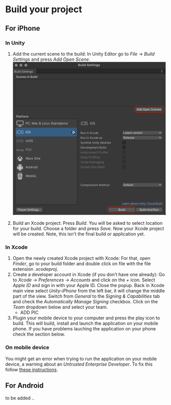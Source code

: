 # Build your project

## For **iPhone**

### In Unity

1. Add the current scene to the build: In Unity Editor go to *File* → *Build Settings* and press *Add Open Scene*. ![BuildSettings](Screenshots/BuildSettings.png)

1. Build an Xcode project: Press *Build*. You will be asked to select location for your build. Choose a folder and press *Save*. Now your Xcode project will be created. Note, this isn't the final build or application yet.

### In Xcode

1. Open the newly created Xcode project with Xcode: For that, open *Finder*, go to your build folder and double click on file with the file extension *.xcodeproj*.
1. Create a developer account in Xcode (if you don’t have one already): Go to *Xcode* → *Preferences* → *Accounts* and click on the *+* icon. Select *Apple ID* and sign in with your Apple ID. Close the popup. Back in Xcode main view select *Unity-iPhone* from the left bar, it will change the middle part of the view. Switch from *General* to the *Signing & Capabilities* tab and check the *Automatically Manage Signing* checkbox. Click on the *Team* dropdown below and select your team.
    * ADD PIC
1. Plugin your mobile device to your computer and press the play icon to build. This will build, install and launch the application on your mobile phone. If you have problems lauching the application on your phone check the section below.

### On mobile device
You might get an error when trying to run the application on your mobile device, a warning about an *Untrusted Enterprise Developer*. To fix this follow [these instructions](https://support.apple.com/en-us/HT204460).

## For **Android**

to be added .. 